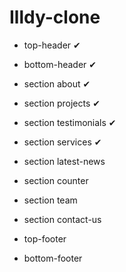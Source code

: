 # Illdy-clone

* top-header ✔
* bottom-header ✔

* section about ✔
* section projects ✔
* section testimonials ✔
* section services ✔
* section latest-news
* section counter
* section team
* section contact-us

* top-footer
* bottom-footer
